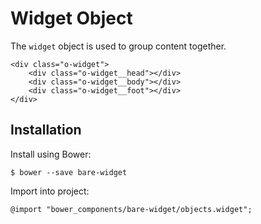 # Widget Object

The `widget` object is used to group content together.

	<div class="o-widget">
		<div class="o-widget__head"></div>
		<div class="o-widget__body"></div>
		<div class="o-widget__foot"></div>
	</div>

## Installation

Install using Bower:

	$ bower --save bare-widget

Import into project:

	@import "bower_components/bare-widget/objects.widget";
